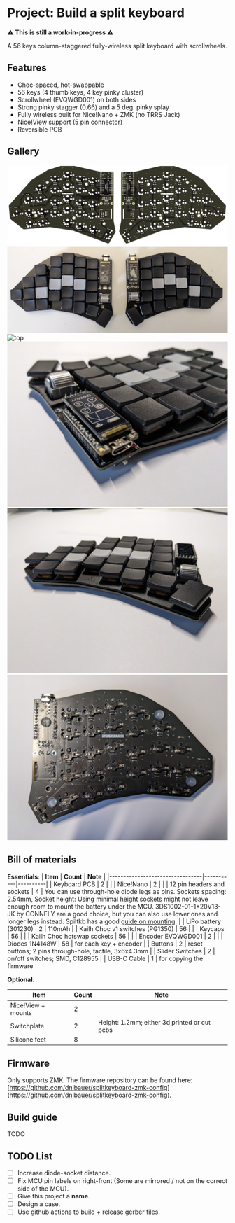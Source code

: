 # Project: Build a split keyboard

**⚠ This is still a work-in-progress ⚠**

A 56 keys column-staggered fully-wireless split keyboard with scrollwheels.

## Features

- Choc-spaced, hot-swappable
- 56 keys (4 thumb keys, 4 key pinky cluster)
- Scrollwheel (EVQWGD001) on both sides
- Strong pinky stagger (0.66) and a 5 deg. pinky splay
- Fully wireless built for Nice!Nano + ZMK (no TRRS Jack)
- Nice!View support (5 pin connector)
- Reversible PCB

## Gallery

![kicad image](images/pcb.png)
![prototype](./images/build.jpg)
![top](./images/top.jpg)
![mcu](./images/mcu.jpg)
![front](./images/front.jpg)
![back](./images/back.jpg)

## Bill of materials
**Essentials**:
| **Item**                        | **Count** | **Note** |
|---------------------------------|-----------|----------|
| Keyboard PCB                    | 2         |          |
| Nice!Nano                       | 2         |          |
| 12 pin headers and sockets      | 4         | You can use through-hole diode legs as pins. Sockets spacing: 2.54mm, Socket height: Using minimal height sockets might not leave enough room to mount the battery under the MCU. 3DS1002-01-1*20V13-JK by CONNFLY are a good choice, but you can also use lower ones and longer legs instead. Spiltkb has a good [guide on mounting](https://docs.splitkb.com/hc/en-us/articles/360011263059).  |
| LiPo battery (301230)           | 2         | 110mAh   |
| Kailh Choc v1 switches (PG1350) | 56        |          |
| Keycaps                         | 56        |          |
| Kailh Choc hotswap sockets      | 56        |          |
| Encoder EVQWGD001               | 2         |          |
| Diodes 1N4148W                  | 58        | for each key + encoder |
| Buttons                         | 2         | reset buttons; 2 pins through-hole, tactile, 3x6x4.3mm |
| Slider Switches                 | 2         | on/off switches; SMD, C128955 |
| USB-C Cable                     | 1         | for copying the firmware 


**Optional**:

| **Item**                        | **Count** | **Note** |
|---------------------------------|-----------|----------|
| Nice!View + mounts              | 2         |          |
| Switchplate                     | 2         | Height: 1.2mm; either 3d printed or cut pcbs |
| Silicone feet                   | 8         |          |

## Firmware

Only supports ZMK. The firmware repository can be found here: [https://github.com/dnlbauer/splitkeyboard-zmk-config](https://github.com/dnlbauer/splitkeyboard-zmk-config).

## Build guide

TODO

## TODO List
- [ ] Increase diode-socket distance.
- [ ] Fix MCU pin labels on right-front (Some are mirrored / not on the correct side of the MCU).
- [ ] Give this project a **name**.
- [ ] Design a case.
- [ ] Use github actions to build + release gerber files.
